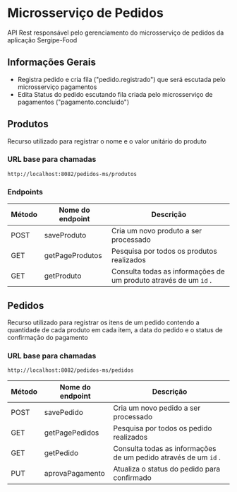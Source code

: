 # Microsserviço de Pedidos

API Rest responsável pelo gerenciamento do microsserviço de pedidos da aplicação Sergipe-Food


## Informações Gerais

- Registra pedido e cria fila ("pedido.registrado") que será escutada pelo microsserviço pagamentos
- Edita Status do pedido escutando fila criada pelo microsserviço de pagamentos ("pagamento.concluido")


## Produtos

Recurso utilizado para registrar o nome e o valor unitário do produto


### URL base para chamadas

```
http://localhost:8082/pedidos-ms/produtos
```


### Endpoints

| Método | Nome do endpoint | Descrição |
|-----------------------------------------------------------------------------------------------------------------|-----------------------------------------------------------------------------------------------------------------|-----------------------------------------------------------------------------------------------------------------|
| POST | saveProduto | Cria um novo produto a ser processado |
| GET | getPageProdutos | Pesquisa por todos os produtos realizados | 
| GET | getProduto | Consulta todas as informações de um produto através de um ```id``` .| 


## Pedidos

Recurso utilizado para registrar os itens de um pedido contendo a quantidade de cada produto em cada item, a data do pedido e o status de confirmação do pagamento


### URL base para chamadas

```
http://localhost:8082/pedidos-ms/pedidos
```

| Método | Nome do endpoint | Descrição |
|-----------------------------------------------------------------------------------------------------------------|-----------------------------------------------------------------------------------------------------------------|-----------------------------------------------------------------------------------------------------------------|
| POST | savePedido | Cria um novo pedido a ser processado |
| GET | getPagePedidos | Pesquisa por todos os pedido realizados | 
| GET | getPedido | Consulta todas as informações de um pedido através de um ```id``` .|
| PUT | aprovaPagamento | Atualiza o status do pedido para confirmado | 

